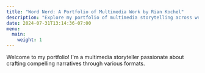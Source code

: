 ```yaml
---
title: "Word Nerd: A Portfolio of Multimedia Work by Rian Kochel"
description: "Explore my portfolio of multimedia storytelling across written, audio, and visual formats."
date: 2024-07-31T13:14:36-07:00
menu:
  main:
    weight: 1
---
```


Welcome to my portfolio! I'm a multimedia storyteller passionate about crafting compelling narratives through various formats.
